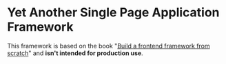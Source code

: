 # Yet Another Single Page Application Framework

This framework is based on the book "[Build a frontend framework from scratch](http://mng.bz/aM2o)" and **isn't intended for production use**.
